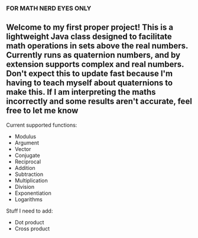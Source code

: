 ### FOR MATH NERD EYES ONLY
Welcome to my first proper project! This is a lightweight Java class designed to facilitate math operations in sets above the real numbers.
Currently runs as quaternion numbers, and by extension supports complex and real numbers.
Don't expect this to update fast because I'm having to teach myself about quaternions to make this. If I am interpreting the maths incorrectly and some results aren't accurate, feel free to let me know
-
Current supported functions:
- Modulus
- Argument
- Vector
- Conjugate
- Reciprocal
- Addition
- Subtraction
- Multiplication
- Division
- Exponentiation
- Logarithms

Stuff I need to add:
- Dot product
- Cross product
